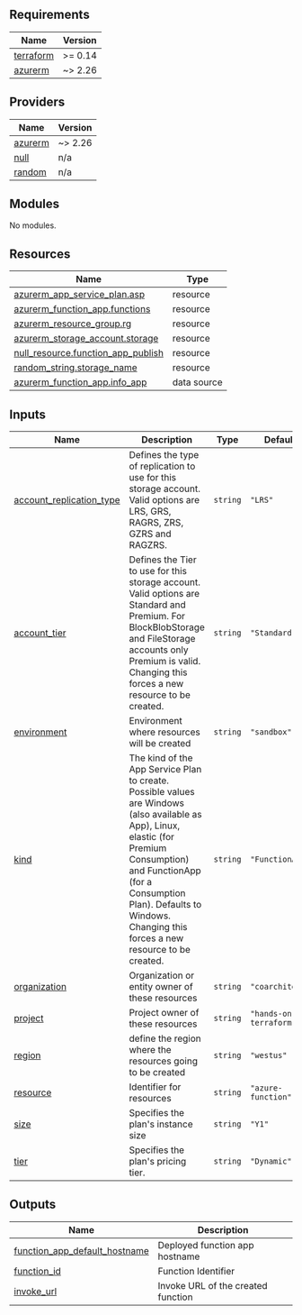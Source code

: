 <!-- BEGIN_TF_DOCS -->
## Requirements

| Name | Version |
|------|---------|
| <a name="requirement_terraform"></a> [terraform](#requirement\_terraform) | >= 0.14 |
| <a name="requirement_azurerm"></a> [azurerm](#requirement\_azurerm) | ~> 2.26 |

## Providers

| Name | Version |
|------|---------|
| <a name="provider_azurerm"></a> [azurerm](#provider\_azurerm) | ~> 2.26 |
| <a name="provider_null"></a> [null](#provider\_null) | n/a |
| <a name="provider_random"></a> [random](#provider\_random) | n/a |

## Modules

No modules.

## Resources

| Name | Type |
|------|------|
| [azurerm_app_service_plan.asp](https://registry.terraform.io/providers/hashicorp/azurerm/latest/docs/resources/app_service_plan) | resource |
| [azurerm_function_app.functions](https://registry.terraform.io/providers/hashicorp/azurerm/latest/docs/resources/function_app) | resource |
| [azurerm_resource_group.rg](https://registry.terraform.io/providers/hashicorp/azurerm/latest/docs/resources/resource_group) | resource |
| [azurerm_storage_account.storage](https://registry.terraform.io/providers/hashicorp/azurerm/latest/docs/resources/storage_account) | resource |
| [null_resource.function_app_publish](https://registry.terraform.io/providers/hashicorp/null/latest/docs/resources/resource) | resource |
| [random_string.storage_name](https://registry.terraform.io/providers/hashicorp/random/latest/docs/resources/string) | resource |
| [azurerm_function_app.info_app](https://registry.terraform.io/providers/hashicorp/azurerm/latest/docs/data-sources/function_app) | data source |

## Inputs

| Name | Description | Type | Default | Required |
|------|-------------|------|---------|:--------:|
| <a name="input_account_replication_type"></a> [account\_replication\_type](#input\_account\_replication\_type) | Defines the type of replication to use for this storage account. Valid options are LRS, GRS, RAGRS, ZRS, GZRS and RAGZRS. | `string` | `"LRS"` | no |
| <a name="input_account_tier"></a> [account\_tier](#input\_account\_tier) | Defines the Tier to use for this storage account. Valid options are Standard and Premium. For BlockBlobStorage and FileStorage accounts only Premium is valid. Changing this forces a new resource to be created. | `string` | `"Standard"` | no |
| <a name="input_environment"></a> [environment](#input\_environment) | Environment where resources will be created | `string` | `"sandbox"` | no |
| <a name="input_kind"></a> [kind](#input\_kind) | The kind of the App Service Plan to create. Possible values are Windows (also available as App), Linux, elastic (for Premium Consumption) and FunctionApp (for a Consumption Plan). Defaults to Windows. Changing this forces a new resource to be created. | `string` | `"FunctionApp"` | no |
| <a name="input_organization"></a> [organization](#input\_organization) | Organization or entity owner of these resources | `string` | `"coarchitech"` | no |
| <a name="input_project"></a> [project](#input\_project) | Project owner of these resources | `string` | `"hands-on-terraform"` | no |
| <a name="input_region"></a> [region](#input\_region) | define the region where the resources going to be created | `string` | `"westus"` | no |
| <a name="input_resource"></a> [resource](#input\_resource) | Identifier for resources | `string` | `"azure-function"` | no |
| <a name="input_size"></a> [size](#input\_size) | Specifies the plan's instance size | `string` | `"Y1"` | no |
| <a name="input_tier"></a> [tier](#input\_tier) | Specifies the plan's pricing tier. | `string` | `"Dynamic"` | no |

## Outputs

| Name | Description |
|------|-------------|
| <a name="output_function_app_default_hostname"></a> [function\_app\_default\_hostname](#output\_function\_app\_default\_hostname) | Deployed function app hostname |
| <a name="output_function_id"></a> [function\_id](#output\_function\_id) | Function Identifier |
| <a name="output_invoke_url"></a> [invoke\_url](#output\_invoke\_url) | Invoke URL of the created function |
<!-- END_TF_DOCS -->